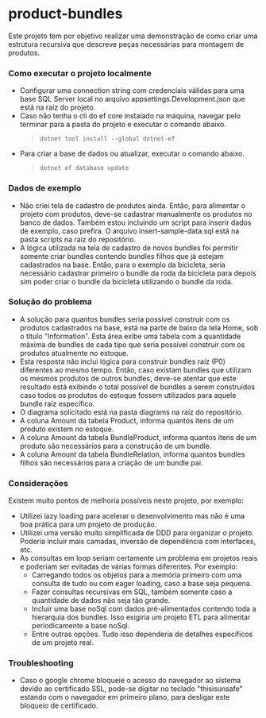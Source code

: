 # product-bundles

Este projeto tem por objetivo realizar uma demonstração de como criar uma estrutura recursiva que descreve peças necessárias para montagem de produtos.


### Como executar o projeto localmente

- Configurar uma connection string com credenciais válidas para uma base SQL Server local no arquivo appsettings.Development.json que está na raíz do projeto.
- Caso não tenha o cli do ef core instalado na máquina, navegar pelo terminar para a pasta do projeto e executar o comando abaixo.
    > `dotnet tool install --global dotnet-ef`
- Para criar a base de dados ou atualizar, executar o comando abaixo.
    > `dotnet ef database update`


### Dados de exemplo

- Não criei tela de cadastro de produtos ainda. Então, para alimentar o projeto com produtos, deve-se cadastrar manualmente os produtos no banco de dados.
  Também estou incluindo um script para inserir dados de exemplo, caso prefira. O arquivo insert-sample-data.sql está na pasta scripts na raíz do repositório.
- A lógica utilizada na tela de cadastro de novos bundles foi permitir somente criar bundles contendo bundles filhos que já estejam cadastrados na base.
  Então, para o exemplo da bicicleta, seria necessário cadastrar primeiro o bundle da roda da bicicleta para depois sim poder criar o bundle da bicicleta utilizando o bundle da roda.


### Solução do problema

- A solução para quantos bundles seria possível construir com os produtos cadastrados na base, está na parte de baixo da tela Home, sob o título "Information". 
  Esta área exibe uma tabela com a quantidade máxima de bundles de cada tipo que seria possível construir com os produtos atualmente no estoque.
- Esta resposta não inclui lógica para construir bundles raíz (P0) diferentes ao mesmo tempo. 
  Então, caso existam bundles que utilizam os mesmos produtos de outros bundles, deve-se atentar que este resultado está exibindo o total possível de bundles a 
  serem construídos caso todos os produtos do estoque fossem utilizados para aquele bundle raíz específico.
- O diagrama solicitado está na pasta diagrams na raíz do repositório.
- A coluna Amount da tabela Product, informa quantos itens de um produto existem no estoque.
- A coluna Amount da tabela BundleProduct, informa quantos itens de um produto são necessários para a construção de um bundle.
- A coluna Amount da tabela BundleRelation, informa quantos bundles filhos são necessários para a criação de um bundle pai.

### Considerações

Existem muito pontos de melhoria possíveis neste projeto, por exemplo:

- Utilizei lazy loading para acelerar o desenvolvimento mas não é uma boa prática para um projeto de produção.
- Utilizei uma versão muito simplificada de DDD para organizar o projeto. Poderia incluir mais camadas, inversão de dependência com interfaces, etc.
- As consultas em loop seriam certamente um problema em projetos reais e poderiam ser evitadas de várias formas diferentes. Por exemplo:
  - Carregando todos os objetos para a memória primeiro com uma consulta de tudo ou com eager loading, caso a base seja pequena.
  - Fazer consultas recursivas em SQL, também somente caso a quantidade de dados não seja tão grande.
  - Incluir uma base noSql com dados pré-alimentados contendo toda a hierarquia dos bundles. Isso exigiria um projeto ETL para alimentar periodicamente a base noSql.
  - Entre outras opções. Tudo isso dependeria de detalhes específicos de um projeto real.

### Troubleshooting

- Caso o google chrome bloqueie o acesso do navegador ao sistema devido ao certificado SSL, pode-se digitar no teclado "thisisunsafe" estando com o navegador em primeiro plano, para desligar este bloqueio de certificado.